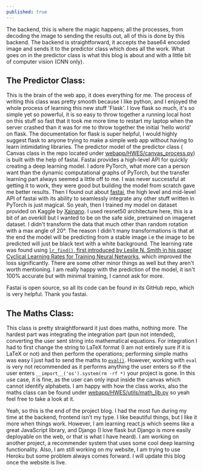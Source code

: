```yaml
---
published: true
---
```

The backend, this is where the magic happens; all the processes, from decoding the image to sending the results out, all of this is done by this backend. The backend is straightforward, it accepts the base64 encoded image and sends it to the predictor class which does all the work. What goes on in the predictor class is what this blog is about and with a little bit of computer vision (CNN only). 

## The Predictor Class:
This is the brain of the web app, it does everything for me. The process of writing this class was pretty smooth because I like python, and I enjoyed the whole process of learning this new stuff 'Flask'. I love flask so much, it's so simple yet so powerful, it is so easy to throw together a running local host on this stuff so fast that it took me more time to restart my laptop when the server crashed than it was for me to throw together the initial 'hello world' on flask. The documentation for flask is super helpful, I would highly suggest flask to anyone trying to make a simple web app without having to learn intimidating libraries. The predictor model of the predictor class ( Canvas class in the repo located under <a href='https://github.com/arogydhl/HandwrittenEquationSolverWebApp/blob/main/webapp/HWES/canvas_process.py' target='_blank'>webapp/HWES/canvas_process.py</a>) is built with the help of fastai. Fastai provides a high-level API for quickly creating a deep learning model. I adore PyTorch, what more can a person want than the dynamic computational graphs of PyTorch, but the transfer learning part always seemed a little off to me. I was never successful at getting it to work, they were good but building the model from scratch gave me better results. Then I found out about <a href='https://fast.ai' target='_blank'>fastai</a>, the high level and mid-level API of fastai with its ability to seamlessly integrate any other stuff written in PyTorch is just magical. So yeah, then I trained my model on dataset provided on Kaggle by <a href='https://www.kaggle.com/xainano/handwrittenmathsymbols' target='_blank'>Xainano</a>. I used resnet50 architecture here, this is a bit of an overkill but I wanted to be on the safe side, pretrained on imagenet dataset. I didn't transform the data that much other than random rotation with a max angle of 20°. The reason I didn't many transformations is that at the end the model will be predicting from a stable image i.e the image to be predicted will just be black text with a white background. The learning rate was found using <a href='https://docs.fast.ai/callback.schedule.html#Learner.lr_find' target='_blank'> `lr_find()`, first introduced by Leslie N. Smith in his paper <a href='https://arxiv.org/pdf/1506.01186.pdf' target='_blank'> Cyclical Learning Rates for Training Neural Networks</a>, which improved the loss significantly. There are some other minor things as well but they aren't worth mentioning. I am really happy with the prediction of the model, it isn't 100% accurate but with minimal training, I cannot ask for more.
  
<div class='message'>
  Fastai is open source, so all its code can be found in its GitHub repo, which is very helpful. Thank you fastai.
  </div>
  
## The Maths Class:
This class is pretty straightforward it just does maths, nothing more. The hardest part was integrating the integration part (pun not intended), converting the user sent string into mathematical equations. For integration I had to first change the string to LaTeX format (I am not entirely sure if it is LaTeX or not) and then perform the operations; performing simple maths was easy I just had to send the maths to <a href='https://docs.python.org/3/library/functions.html#eval' target='_blank'> `eval()`</a>. However, working with `eval` is very not recommended as it performs anything the user enters so if the user enters `__import__('os').system(rm -rf *)` your project is gone. In this use case, it is fine, as the user can only input inside the canvas which cannot identify alphabets. I am happy with how the class works, also the maths class can be found under <a href ='https://github.com/arogydhl/HandwrittenEquationSolverWebApp/blob/main/webapp/HWES/utils/math_lib.py' target='_blank'>webapp/HWES/utils/math_lib.py</a> so yeah feel free to take a look at it.

Yeah, so this is the end of the project blog. I had the most fun during my time at the backend, frontend isn't my type. I like beautiful things, but I like it more when things work. However, I am learning react.js which seems like a great JavaScript library, and Django (I love flask but Django is more easily deployable on the web, or that is what I have heard). I am working on another project, a recommender system that uses some cool deep learning functionality. Also, I am still working on my website, I am trying to use Heroku but some problem always comes forward. I will update this blog once the website is live.
